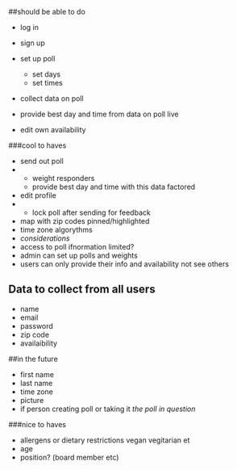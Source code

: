##should be able to do
- log in
- sign up
- set up poll 
  - set days
  - set times

- collect data on poll
- provide best day and time from data on poll live

- edit own availability



###cool to haves
- send out poll
- - weight responders 
  - provide best day and time with this data factored
- edit profile
- - lock poll after sending for feedback 
- map with zip codes pinned/highlighted
- time zone algorythms
- *considerations*
- access to poll ifnormation limited?
- admin can set up polls and weights
- users can only provide their info and availability not see others



## Data to collect from all users
- name
- email
- password
- zip code
- availaibility

##in the future
- first name
- last name
- time zone
- picture
- if person creating poll or taking it _the poll in question_

###nice to haves
- allergens or dietary restrictions vegan vegitarian et
- age
- position? (board member etc)
